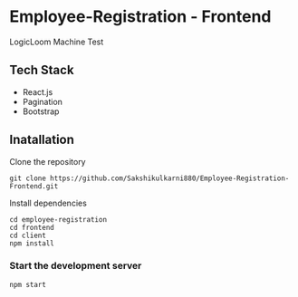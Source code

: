 # Employee-Registration - Frontend
LogicLoom Machine Test

## Tech Stack

* React.js
* Pagination
* Bootstrap

## Inatallation

Clone the repository
```
git clone https://github.com/Sakshikulkarni880/Employee-Registration-Frontend.git
```

Install dependencies
```
cd employee-registration
cd frontend
cd client
npm install
```

### Start the development server
```
npm start
```
